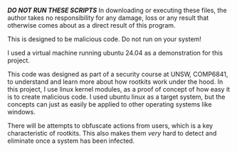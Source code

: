 ***DO NOT RUN THESE SCRIPTS***
In downloading or executing these files, the author takes no responsibility for any damage, loss or any result that
otherwise comes about as a direct result of this program.

This is designed to be malicious code. Do not run on your system!

I used a virtual machine running ubuntu 24.04 as a demonstration for this project.

This code was designed as part of a security course at UNSW, COMP6841, to understand and learn more about how rootkits
work under the hood. In this project, I use linux kernel modules, as a proof of concept of how easy it is to create
malicious code. I used ubuntu linux as a target system, but the concepts can just as easily be applied to other
operating systems like windows.

There will be attempts to obfuscate actions from users, which is a key characteristic of rootkits. This also makes them
*very* hard to detect and eliminate once a system has been infected.